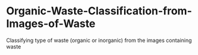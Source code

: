 # Organic-Waste-Classification-from-Images-of-Waste
Classifying type of waste (organic or inorganic) from the images containing waste
